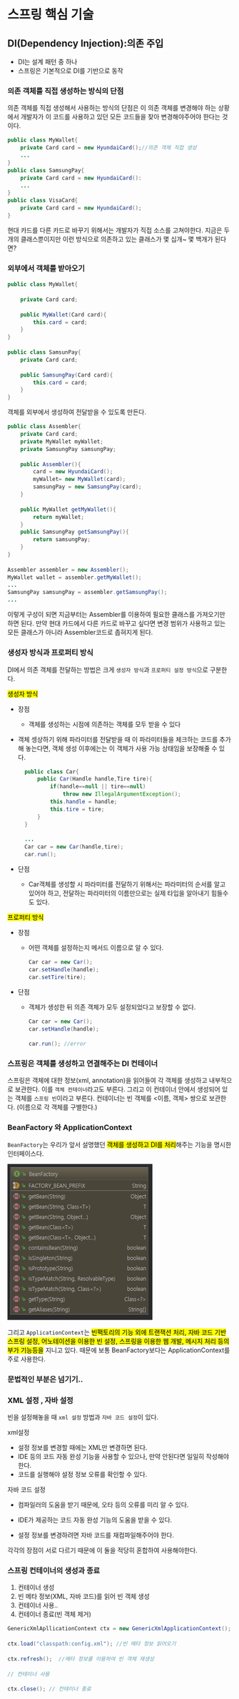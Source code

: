 # 스프링 핵심 기술 

## DI(Dependency Injection):의존 주입

- DI는 설계 패턴 중 하나
- 스프링은 기본적으로 DI를 기반으로 동작

### 의존 객체를 직접 생성하는 방식의 단점

의존 객체를 직접 생성해서 사용하는 방식의 단점은 이 의존 객체를 변경해야 하는 상황에서 개발자가 이 코드를 사용하고 있던 모든 코드들을 찾아 변경해야주어야 한다는 것이다.

```java
public class MyWallet{
    private Card card = new HyundaiCard();//의존 객체 직접 생성
    ...
} 
public class SamsungPay{
    private Card card = new HyundaiCard():
    ...
}
public class VisaCard{
    private Card card = new HyundaiCard();
}
```

현대 카드를 다른 카드로 바꾸기 위해서는 개발자가 직접 소스를 고쳐야한다. 지금은 두개의 클래스뿐이지만 이런 방식으로 의존하고 있는 클래스가 몇 십개~ 몇 백개가 된다면?



### 외부에서 객체를 받아오기

```java
public class MyWallet{
    
    private Card card;
    
    public MyWallet(Card card){
    	this.card = card;    
    }
}

public class SamsunPay{
    private Card card;
    
    public SamsungPay(Card card){
        this.card = card;
    }
}


```

객체를 외부에서 생성하여 전달받을 수 있도록 만든다.

```java
public class Assembler{
    private Card card;
    private MyWallet myWallet;
    private SamsungPay samsungPay;
    
    public Assembler(){
        card = new HyundaiCard();
        myWallet= new MyWallet(card);
        samsungPay = new SamsungPay(card);
    }
    
    public MyWallet getMyWallet(){
        return myWallet;
    }
    public SamsungPay getSamsungPay(){
        return samsungPay;
    }
}

Assembler assembler = new Assembler();
MyWallet wallet = assembler.getMyWallet();
...
SamsungPay samsungPay = assembler.getSamsungPay();
...
```

이렇게 구성이 되면 지금부터는 Assembler를 이용하여 필요한 클래스를 가져오기만 하면 된다. 만약 현대 카드에서 다른 카드로 바꾸고 싶다면 변경 범위가 사용하고 있는 모든 클래스가 아니라 Assembler코드로 좁혀지게 된다.

### 생성자 방식과 프로퍼티 방식

DI에서 의존 객체를 전달하는 방법은 크게 `생성자 방식`과 `프로퍼티 설정 방식`으로 구분한다.

<mark>생성자 방식</mark>

- 장점

  - 객체를 생성하는 시점에 의존하는 객체를 모두 받을 수 있다
  
- 객체 셍상하기 위해 파라미터를 전달받을 때 이 파라미터들을 체크하는 코드를 추가해 놓는다면, 객체 생성 이후에는는 이 객체가 사용 가능 상태임을 보장해줄 수 있다.
  
    ```java
      public class Car{
          public Car(Handle handle,Tire tire){
              if(handle==null || tire==null)
                  throw new IllegalArgumentException();
              this.handle = handle;
              this.tire = tire;
          }
      }
      
      ...
      Car car = new Car(handle,tire);
      car.run();
    ```
  
- 단점

  - Car객체를 생성할 시 파라미터를 전달하기 위해서는 파라미터의 순서를 알고 있어야 하고, 전달하는 파라미터의 이름만으로는 실제 타입을 알아내기 힘들수도 있다.

<mark>프로퍼티 방식</mark>

- 장점

  - 어떤 객체를 설정하는지 메서드 이름으로 알 수 있다.

    ```java
    Car car = new Car();
    car.setHandle(handle);
    car.setTire(tire);
    ```

- 단점

  - 객체가 생성한 뒤 의존 객체가 모두 설정되었다고 보장할 수 없다.

    ```java
    Car car = new Car();
    car.setHandle(handle);
    
    car.run(); //error
    ```



### 스프링은 객체를 생성하고 연결해주는 DI 컨테이너

스프링은 객체에 대한 정보(xml, annotation)을 읽어들여 각 객체를 생성하고 내부적으로 보관한다. 이를 `객체 컨테이너`라고도 부른다. 그리고 이 컨테이너 안에서 생성되어 있는 객체를 `스프링 빈`이라고 부른다. 컨테이너는 빈 객체를 <이름, 객체> 쌍으로 보관한다. (이름으로 각 객체를 구별한다.)



### BeanFactory 와 ApplicationContext

`BeanFactory`는 우리가 앞서 설명했던 <mark>객체를 생성하고 DI를 처리</mark>해주는 기능을 명시한 인터페이스다. 

![](./img/BeanFactory.PNG)

그리고 `ApplicationContext`는 <mark>빈팩토리의 기능 외에 트랜잭션 처리, 자바 코드 기반 스프링 설정, 어노테이션을 이용한 빈 설정, 스프링을 이용한 웹 개발, 메시지 처리 등의 부가 기능등을</mark> 지니고 있다. 때문에 보통 BeanFactory보다는 ApplicationContext를 주로 사용한다. 



### 문법적인 부분은 넘기기..

### XML 설정 , 자바 설정

빈을 설정해놓을 때 `xml 설정` 방법과 `자바 코드 설정`이 있다. 

xml설정

- 설정 정보를 변경할 때에는 XML만 변경하면 된다.
- IDE 등의 코드 자동 완성 기능을 사용할 수 있으나, 만약 안된다면 일일히 작성해야한다.
- 코드를 실행해야 설정 정보 오류를 확인할 수 있다.

자바 코드 설정

- 컴파일러의 도움을 받기 때문에, 오타 등의 오류를 미리 알 수 있다.
- IDE가 제공하는 코드 자동 완성 기능의 도움을 받을 수 있다.

- 설정 정보를 변경하려면 자바 코드를 재컴파일해주어야 한다.



각각의 장점이 서로 다르기 때문에 이 둘을 적당히 혼합하여 사용해야한다.



### 스프링 컨테이너의 생성과 종료 

1. 컨테이너 생성
2. 빈 메타 정보(XML, 자바 코드)를 읽어 빈 객체 생성
3. 컨테이너 사용..
4. 컨테이너 종료(빈 객체 제거)

```java
GenericXmlApllicationContext ctx = new GenericXmlApplicationContext(); //컨테이너 생성

ctx.load("classpath:config.xml"); //빈 메타 정보 읽어오기

ctx.refresh();	//메타 정보를 이용하여 빈 객체 재생성

// 컨테이너 사용

ctx.close(); // 컨테이너 종료
```



